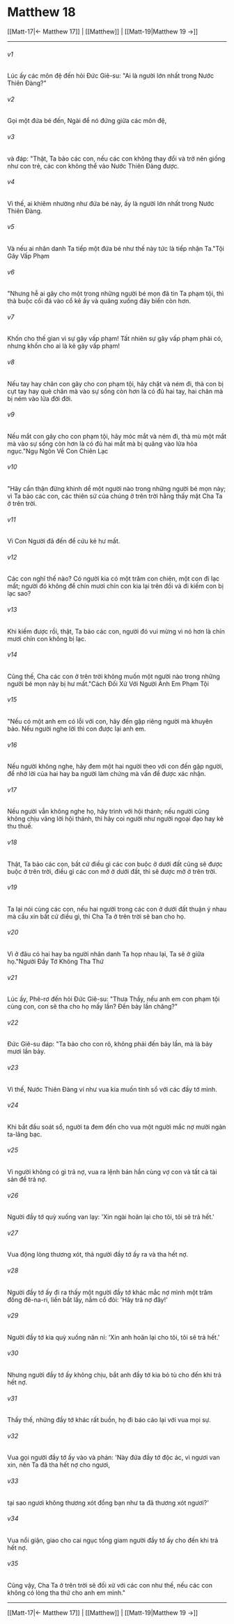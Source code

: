 # Matthew 18

[[Matt-17|← Matthew 17]] | [[Matthew]] | [[Matt-19|Matthew 19 →]]
***



###### v1 
Lúc ấy các môn đệ đến hỏi Đức Giê-su: "Ai là người lớn nhất trong Nước Thiên Đàng?" 

###### v2 
Gọi một đứa bé đến, Ngài để nó đứng giữa các môn đệ, 

###### v3 
và đáp: "Thật, Ta bảo các con, nếu các con không thay đổi và trở nên giống như con trẻ, các con không thể vào Nước Thiên Đàng được. 

###### v4 
Vì thế, ai khiêm nhường như đứa bé này, ấy là người lớn nhất trong Nước Thiên Đàng. 

###### v5 
Và nếu ai nhân danh Ta tiếp một đứa bé như thế này tức là tiếp nhận Ta."Tội Gây Vấp Phạm 

###### v6 
"Nhưng hễ ai gây cho một trong những người bé mọn đã tin Ta phạm tội, thì thà buộc cối đá vào cổ kẻ ấy và quăng xuống đáy biển còn hơn. 

###### v7 
Khốn cho thế gian vì sự gây vấp phạm! Tất nhiên sự gây vấp phạm phải có, nhưng khốn cho ai là kẻ gây vấp phạm! 

###### v8 
Nếu tay hay chân con gây cho con phạm tội, hãy chặt và ném đi, thà con bị cụt tay hay què chân mà vào sự sống còn hơn là có đủ hai tay, hai chân mà bị ném vào lửa đời đời. 

###### v9 
Nếu mắt con gây cho con phạm tội, hãy móc mắt và ném đi, thà mù một mắt mà vào sự sống còn hơn là có đủ hai mắt mà bị quăng vào lửa hỏa ngục."Ngụ Ngôn Về Con Chiên Lạc 

###### v10 
"Hãy cẩn thận đừng khinh dể một người nào trong những người bé mọn này; vì Ta bảo các con, các thiên sứ của chúng ở trên trời hằng thấy mặt Cha Ta ở trên trời. 

###### v11 
Vì Con Người đã đến để cứu kẻ hư mất. 

###### v12 
Các con nghĩ thế nào? Có người kia có một trăm con chiên, một con đi lạc mất; người đó không để chín mươi chín con kia lại trên đồi và đi kiếm con bị lạc sao? 

###### v13 
Khi kiếm được rồi, thật, Ta bảo các con, người đó vui mừng vì nó hơn là chín mươi chín con không bị lạc. 

###### v14 
Cũng thế, Cha các con ở trên trời không muốn một người nào trong những người bé mọn này bị hư mất."Cách Đối Xử Với Người Anh Em Phạm Tội 

###### v15 
"Nếu có một anh em có lỗi với con, hãy đến gặp riêng người mà khuyên bảo. Nếu người nghe lời thì con được lại anh em. 

###### v16 
Nếu người không nghe, hãy đem một hai người theo với con đến gặp người, để nhờ lời của hai hay ba người làm chứng mà vấn đề được xác nhận. 

###### v17 
Nếu người vẫn không nghe họ, hãy trình với hội thánh; nếu người cũng không chịu vâng lời hội thánh, thì hãy coi người như người ngoại đạo hay kẻ thu thuế. 

###### v18 
Thật, Ta bảo các con, bất cứ điều gì các con buộc ở dưới đất cũng sẽ được buộc ở trên trời, điều gì các con mở ở dưới đất, thì sẽ được mở ở trên trời. 

###### v19 
Ta lại nói cùng các con, nếu hai người trong các con ở dưới đất thuận ý nhau mà cầu xin bất cứ điều gì, thì Cha Ta ở trên trời sẽ ban cho họ. 

###### v20 
Vì ở đâu có hai hay ba người nhân danh Ta họp nhau lại, Ta sẽ ở giữa họ."Người Đầy Tớ Không Tha Thứ 

###### v21 
Lúc ấy, Phê-rơ đến hỏi Đức Giê-su: "Thưa Thầy, nếu anh em con phạm tội cùng con, con sẽ tha cho họ mấy lần? Đến bảy lần chăng?" 

###### v22 
Đức Giê-su đáp: "Ta bảo cho con rõ, không phải đến bảy lần, mà là bảy mươi lần bảy. 

###### v23 
Vì thế, Nước Thiên Đàng ví như vua kia muốn tính sổ với các đầy tớ mình. 

###### v24 
Khi bắt đầu soát sổ, người ta đem đến cho vua một người mắc nợ mười ngàn ta-lâng bạc. 

###### v25 
Vì người không có gì trả nợ, vua ra lệnh bán hắn cùng vợ con và tất cả tài sản để trả nợ. 

###### v26 
Người đầy tớ quỳ xuống van lạy: 'Xin ngài hoãn lại cho tôi, tôi sẽ trả hết.' 

###### v27 
Vua động lòng thương xót, thả người đầy tớ ấy ra và tha hết nợ. 

###### v28 
Người đầy tớ ấy đi ra thấy một người đầy tớ khác mắc nợ mình một trăm đồng đê-na-ri, liền bắt lấy, nắm cổ đòi: 'Hãy trả nợ đây!' 

###### v29 
Người đầy tớ kia quỳ xuống năn nỉ: 'Xin anh hoãn lại cho tôi, tôi sẽ trả hết.' 

###### v30 
Nhưng người đầy tớ ấy không chịu, bắt anh đầy tớ kia bỏ tù cho đến khi trả hết nợ. 

###### v31 
Thấy thế, những đầy tớ khác rất buồn, họ đi báo cáo lại với vua mọi sự. 

###### v32 
Vua gọi người đầy tớ ấy vào và phán: 'Này đứa đầy tớ độc ác, vì ngươi van xin, nên Ta đã tha hết nợ cho ngươi, 

###### v33 
tại sao ngươi không thương xót đồng bạn như ta đã thương xót ngươi?' 

###### v34 
Vua nổi giận, giao cho cai ngục tống giam người đầy tớ ấy cho đến khi trả hết nợ. 

###### v35 
Cũng vậy, Cha Ta ở trên trời sẽ đối xử với các con như thế, nếu các con không có lòng tha thứ cho anh em mình."

***
[[Matt-17|← Matthew 17]] | [[Matthew]] | [[Matt-19|Matthew 19 →]]
